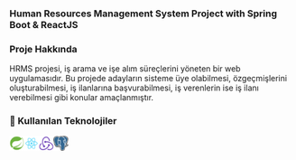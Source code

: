 ### Human Resources Management System Project with Spring Boot & ReactJS

### Proje Hakkında
HRMS projesi, iş arama ve işe alım süreçlerini yöneten bir web uygulamasıdır. Bu projede adayların sisteme üye olabilmesi, özgeçmişlerini oluşturabilmesi, iş ilanlarına başvurabilmesi, iş verenlerin ise iş ilanı verebilmesi gibi konular amaçlanmıştır.

### :hammer: Kullanılan Teknolojiler 

<img align="left" alt="Spring Boot" width="26px" src="https://raw.githubusercontent.com/github/explore/80688e429a7d4ef2fca1e82350fe8e3517d3494d/topics/spring-boot/spring-boot.png" />
<img align="left" alt="React" width="26px" src="https://raw.githubusercontent.com/github/explore/80688e429a7d4ef2fca1e82350fe8e3517d3494d/topics/react/react.png" />
<img align="left" alt="Redux" width="26px" src="https://raw.githubusercontent.com/github/explore/80688e429a7d4ef2fca1e82350fe8e3517d3494d/topics/redux/redux.png" />
<img align="left" alt="PostgreSQL" width="26px" src="https://raw.githubusercontent.com/github/explore/80688e429a7d4ef2fca1e82350fe8e3517d3494d/topics/postgresql/postgresql.png" />
